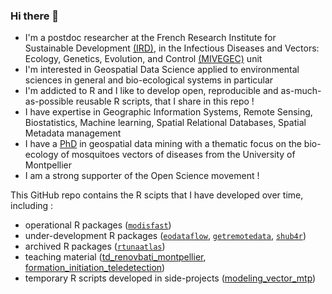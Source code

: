 ### Hi there 👋

- I'm a postdoc researcher at the French Research Institute for Sustainable Development [(IRD)](https://en.ird.fr/home-page), in the Infectious Diseases and Vectors: Ecology, Genetics, Evolution, and Control [(MIVEGEC)](https://mivegec.fr/en) unit
- I'm interested in Geospatial Data Science applied to environmental sciences in general and bio-ecological systems in particular
- I'm addicted to R and I like to develop open, reproducible and as-much-as-possible reusable R scripts, that I share in this repo ! 
- I have expertise in Geographic Information Systems, Remote Sensing, Biostatistics, Machine learning, Spatial Relational Databases, Spatial Metadata management
- I have a [PhD](https://theses.hal.science/tel-03841709) in geospatial data mining with a thematic focus on the bio-ecology of mosquitoes vectors of diseases from the University of Montpellier
- I am a strong supporter of the Open Science movement ! 

This GitHub repo contains the R scipts that I have developed over time, including :

- operational R packages ([`modisfast`](https://github.com/ptaconet/modisfast))
- under-development R packages ([`eodataflow`](https://github.com/ptaconet/eodataflow), [`getremotedata`](https://github.com/ptaconet/getremotedata), [`shub4r`](https://github.com/ptaconet/shub4r))
- archived R packages ([`rtunaatlas`](https://github.com/ptaconet/rtunaatlas))
- teaching material ([td_renovbati_montpellier](https://github.com/ptaconet/td_renovbati_montpellier), [formation_initiation_teledetection](https://github.com/ptaconet/formation_initiation_teledetection))
- temporary R scripts developed in side-projects ([modeling_vector_mtp](https://github.com/ptaconet/modeling_vector_mtp))
